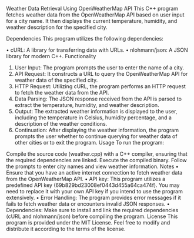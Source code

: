 Weather Data Retrieval Using OpenWeatherMap API
This C++ program fetches weather data from the OpenWeatherMap API based on user input for a city name. It then displays the current temperature, humidity, and weather description for the specified city.

Dependencies
This program utilizes the following dependencies:

• cURL: A library for transferring data with URLs.
• nlohmann/json: A JSON library for modern C++.
Functionality
1. User Input: The program prompts the user to enter the name of a city.
2. API Request: It constructs a URL to query the OpenWeatherMap API for weather data of the specified city.
3. HTTP Request: Utilizing cURL, the program performs an HTTP request to fetch the weather data from the API.
4. Data Parsing: The JSON response received from the API is parsed to extract the temperature, humidity, and weather description.
5. Output: The extracted weather information is displayed to the user, including the temperature in Celsius, humidity percentage, and a description of the weather conditions.
6. Continuation: After displaying the weather information, the program prompts the user whether to continue querying for weather data of other cities or to exit the program.
Usage
To run the program:

Compile the source code (weather.cpp) with a C++ compiler, ensuring that the required dependencies are linked.
Execute the compiled binary.
Follow the prompts to enter city names and view weather information.
Notes
• Ensure that you have an active internet connection to fetch weather data from the OpenWeatherMap API.
• API key: This program utilizes a predefined API key (69b829bd23008ef0443d455a64ca474f). You may need to replace it with your own API key if you intend to use the program extensively.
• Error Handling: The program provides error messages if it fails to fetch weather data or encounters invalid JSON responses.
• Dependencies: Make sure to install and link the required dependencies (cURL and nlohmann/json) before compiling the program.
License
This program is provided under the MIT License. Feel free to modify and distribute it according to the terms of the license.
